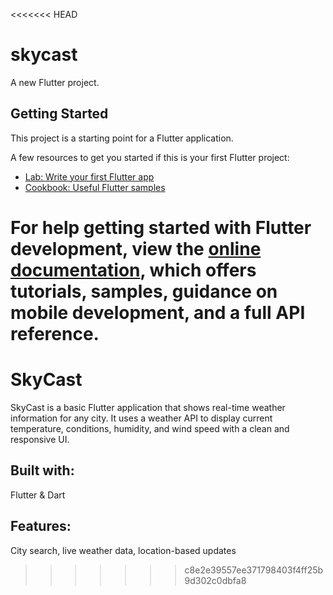 <<<<<<< HEAD
# skycast

A new Flutter project.

## Getting Started

This project is a starting point for a Flutter application.

A few resources to get you started if this is your first Flutter project:

- [Lab: Write your first Flutter app](https://docs.flutter.dev/get-started/codelab)
- [Cookbook: Useful Flutter samples](https://docs.flutter.dev/cookbook)

For help getting started with Flutter development, view the
[online documentation](https://docs.flutter.dev/), which offers tutorials,
samples, guidance on mobile development, and a full API reference.
=======
# SkyCast
SkyCast is a basic Flutter application that shows real-time weather information for any city. It uses a weather API to display current temperature, conditions, humidity, and wind speed with a clean and responsive UI.

## Built with: 
Flutter & Dart

## Features: 
City search, live weather data, location-based updates
>>>>>>> c8e2e39557ee371798403f4ff25b9d302c0dbfa8
